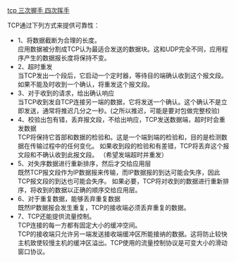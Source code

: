 [tcp 三次握手 四次挥手](/protocol/tcp-udp.md)  

TCP通过下列方式来提供可靠性：  
- 1、将数据截断为合理的长度。  
应用数据被分割成TCP认为最适合发送的数据块。这和UDP完全不同，应用程序产生的数据报长度将保持不变。  
- 2、超时重发  
当TCP发出一个段后，它启动一个定时器，等待目的端确认收到这个报文段。如果不能及时收到一个确认，将重发这个报文段。  
- 3、对于收到的请求，给出确认响应  
当TCP收到发自TCP连接另一端的数据，它将发送一个确认。这个确认不是立即发送，通常将推迟几分之一秒。(之所以推迟，可能是要对包做完整校验)   
- 4、校验出包有错，丢弃报文段，不给出响应，TCP发送数据端，超时时会重发数据  
TCP将保持它首部和数据的检验和。这是一个端到端的检验和，目的是检测数据在传输过程中的任何变化。 如果收到段的检验和有差错，TCP将丢弃这个报文段和不确认收到此报文段。 （希望发端超时并重发）  
- 5、对失序数据进行重新排序，然后才交给应用层  
既然TCP报文段作为IP数据报来传输，而IP数据报的到达可能会失序，因此TCP报文段的到达也可能会失序。 如果必要，TCP将对收到的数据进行重新排序，将收到的数据以正确的顺序交给应用层。  
- 6、对于重复数据，能够丢弃重复数据  
既然IP数据报会发生重复，TCP的接收端必须丢弃重复的数据。  
- 7、TCP还能提供流量控制。  
TCP连接的每一方都有固定大小的缓冲空间。  
TCP的接收端只允许另一端发送接收端缓冲区所能接纳的数据。这将防止较快主机致使较慢主机的缓冲区溢出。TCP使用的流量控制协议是可变大小的滑动窗口协议。